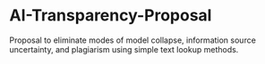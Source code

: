# AI-Transparency-Proposal
Proposal to eliminate modes of model collapse, information source uncertainty, and plagiarism using simple text lookup methods. 
